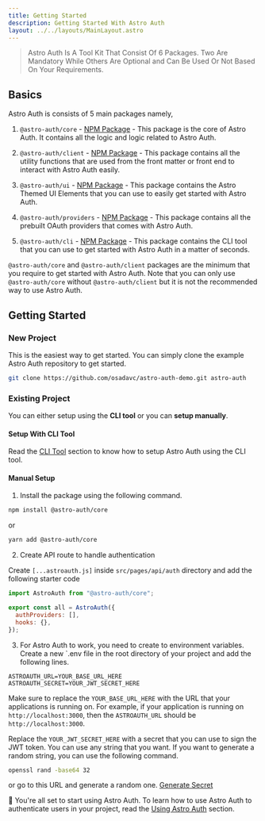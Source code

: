 ```yaml
---
title: Getting Started
description: Getting Started With Astro Auth
layout: ../../layouts/MainLayout.astro
---
```


> Astro Auth Is A Tool Kit That Consist Of 6 Packages. Two Are Mandatory While Others Are Optional and Can Be Used Or Not Based On Your Requirements.

## Basics

Astro Auth is consists of 5 main packages namely,

1. `@astro-auth/core` - [NPM Package](https://www.npmjs.com/package/@astro-auth/core) - This package is the core of Astro Auth. It contains all the logic and logic related to Astro Auth.

2. `@astro-auth/client` - [NPM Package](https://www.npmjs.com/package/@astro-auth/client) - This package contains all the utility functions that are used from the front matter or front end to interact with Astro Auth easily.

3. `@astro-auth/ui` - [NPM Package](https://www.npmjs.com/package/@astro-auth/ui) - This package contains the Astro Themed UI Elements that you can use to easily get started with Astro Auth.

4. `@astro-auth/providers` - [NPM Package](https://www.npmjs.com/package/@astro-auth/providers) - This package contains all the prebuilt OAuth providers that comes with Astro Auth.

5. `@astro-auth/cli` - [NPM Package](https://www.npmjs.com/package/@astro-auth/cli) - This package contains the CLI tool that you can use to get started with Astro Auth in a matter of seconds.

`@astro-auth/core` and `@astro-auth/client` packages are the minimum that you require to get started with Astro Auth. Note that you can only use `@astro-auth/core` without `@astro-auth/client` but it is not the recommended way to use Astro Auth.

## Getting Started

### New Project

This is the easiest way to get started. You can simply clone the example Astro Auth repository to get started.

```bash
git clone https://github.com/osadavc/astro-auth-demo.git astro-auth
```

### Existing Project

You can either setup using the **CLI tool** or you can **setup manually**.

#### Setup With CLI Tool

Read the [CLI Tool](/getting-started/astro-auth-cli) section to know how to setup Astro Auth using the CLI tool.

#### Manual Setup

1. Install the package using the following command.

```bash
npm install @astro-auth/core
```

or

```bash
yarn add @astro-auth/core
```

2. Create API route to handle authentication

Create `[...astroauth.js]` inside `src/pages/api/auth` directory and add the following starter code

```js
import AstroAuth from "@astro-auth/core";

export const all = AstroAuth({
  authProviders: [],
  hooks: {},
});
```

3. For Astro Auth to work, you need to create to environment variables. Create a new `.env file in the root directory of your project and add the following lines.

```
ASTROAUTH_URL=YOUR_BASE_URL_HERE
ASTROAUTH_SECRET=YOUR_JWT_SECRET_HERE
```

Make sure to replace the `YOUR_BASE_URL_HERE` with the URL that your applications is running on. For example, if your application is running on `http://localhost:3000`, then the `ASTROAUTH_URL` should be `http://localhost:3000`.

Replace the `YOUR_JWT_SECRET_HERE` with a secret that you can use to sign the JWT token. You can use any string that you want. If you want to generate a random string, you can use the following command.

```bash
openssl rand -base64 32
```

or go to this URL and generate a random one. [Generate Secret](https://generate-secret.vercel.app/32)

🎉 You're all set to start using Astro Auth. To learn how to use Astro Auth to authenticate users in your project, read the [Using Astro Auth](/using-astro-auth) section.
